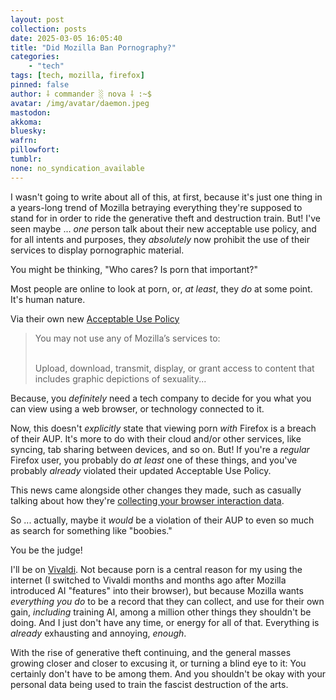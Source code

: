 ```yaml
---
layout: post
collection: posts
date: 2025-03-05 16:05:40
title: "Did Mozilla Ban Pornography?"
categories:
    - "tech"
tags: [tech, mozilla, firefox]
pinned: false
author: ⸸ commander ░ nova ⸸ :~$
avatar: /img/avatar/daemon.jpeg
mastodon: 
akkoma: 
bluesky: 
wafrn: 
pillowfort: 
tumblr: 
none: no_syndication_available 
---
```

I wasn't going to write about all of this, at first, because it's just one thing in a years-long trend of Mozilla betraying everything they're supposed to stand for in order to ride the generative theft and destruction train. But! I've seen maybe ... *one* person talk about their new acceptable use policy, and for all intents and purposes, they *absolutely* now prohibit the use of their services to display pornographic material.

You might be thinking, "Who cares? Is porn that important?"

Most people are online to look at porn, or, *at least*, they *do* at some point. It's human nature.

Via their own new <a href="https://www.mozilla.org/en-US/about/legal/acceptable-use/" target="_blank">Acceptable Use Policy</a>

<blockquote>
You may not use any of Mozilla’s services to:<br /><br />

Upload, download, transmit, display, or grant access to content that includes graphic depictions of sexuality...
</blockquote>

Because, you *definitely* need a tech company to decide for you what you can view using a web browser, or technology connected to it.

Now, this doesn't *explicitly* state that viewing porn *with* Firefox is a breach of their AUP. It's more to do with their cloud and/or other services, like syncing, tab sharing between devices, and so on. But! If you're a *regular* Firefox user, you probably do *at least* one of these things, and you've probably *already* violated their updated Acceptable Use Policy.

This news came alongside other changes they made, such as casually talking about how they're <a href="https://support.mozilla.org/en-US/kb/technical-and-interaction-data" target="_blank">collecting your browser interaction data</a>.

So ... actually, maybe it *would* be a violation of their AUP to even so much as search for something like "boobies."

You be the judge!

I'll be on <a href="https://vivaldi.com" target="_blank">Vivaldi</a>. Not because porn is a central reason for my using the internet (I switched to Vivaldi months and months ago after Mozilla introduced AI "features" into their browser), but because Mozilla wants *everything you do* to be a record that they can collect, and use for their own gain, *including* training AI, among a million other things they shouldn't be doing. And I just don't have any time, or energy for all of that. Everything is *already* exhausting and annoying, *enough*.

With the rise of generative theft continuing, and the general masses growing closer and closer to excusing it, or turning a blind eye to it: You certainly don't have to be among them. And you shouldn't be okay with your personal data being used to train the fascist destruction of the arts.



